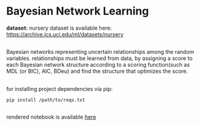 # Bayesian Network Learning
**dataset:** nursery dataset is available here: https://archive.ics.uci.edu/ml/datasets/nursery
##
Bayesian networks representing uncertain relationships among the random variables. relationships must be learned from data, by assigning a score to each Bayesian network structure according to a scoring function(such as MDL (or BIC), AIC, BDeu) and find the structure that optimizes the score.

##
for installing project dependencies via pip:
```
pip install /path/to/reqs.txt
```

##
rendered notebook is available [here](https://nbviewer.jupyter.org/github/miladce/Bayesian-network-learning/blob/master/main.ipynb)

